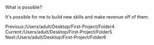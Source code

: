What is possible?

It's possible for me to build new skills and make revenue off of them.

Previous:/Users/adult/Desktop/First-Project/Folder4
Current:/Users/adult/Desktop/First-Project/Folder5
Next:/Users/adult/Desktop/First-Project/Folder6

